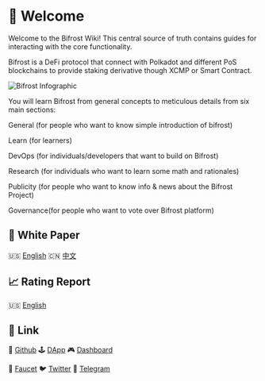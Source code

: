 # 🎉 Welcome

Welcome to the Bifrost Wiki! This central source of truth contains guides for interacting with the core functionality.

Bifrost is a DeFi protocol that connect with Polkadot and different PoS blockchains to provide staking derivative though XCMP or Smart Contract. 

![Bifrost Infographic](https://cdn.liebi.com/images/wikibifrost_infographic_en.png)

You will learn Bifrost from general concepts to meticulous details from six main sections:

General \(for people who want to know simple introduction of bifrost\)

Learn \(for learners\)

DevOps \(for individuals/developers that want to build on Bifrost\)

Research \(for individuals who want to learn some math and rationales\)

Publicity \(for people who want to know info & news about the Bifrost Project\)

Governance\(for people who want to vote over Bifrost platform\)

## 📄 White Paper

🇺🇸 [English](https://github.com/bifrost-finance/bifrost-wiki/blob/master/bifrost-finance-whitepaper-en.pdf)      🇨🇳 [中文](https://github.com/bifrost-finance/bifrost-wiki/blob/master/bifrost-finance-whitepaper-zh.pdf)

## 📈 Rating Report

🇺🇸 [English](https://image.tokeninsight.com/levelPdf/TI-Bifrost_Rating_Report.pdf)

## 🔗 Link

🐙 [Github](https://github.com/bifrost-finance)      🕹 [DApp](https://apps.bifrost.finance/)      🎮 [Dashboard](https://dash.bifrost.finance/)

🚰 [Faucet](https://t.me/bifrost_faucet)      🐦 [Twitter](https://twitter.com/bifrost_finance)    🍶 [Telegram](https://t.me/bifrost_finance)

